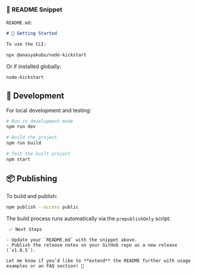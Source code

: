 ### 📝 README  Snippet

 `README.md`:

````markdown
# 🚀 Getting Started

To use the CLI:

npx @anasyakubu/node-kickstart

````

Or if installed globally:

```bash
node-kickstart
```

## 🔧 Development

For local development and testing:

```bash
# Run in development mode
npm run dev

# Build the project
npm run build

# Test the built project
npm start
```

## 📦 Publishing

To build and publish:

```bash
npm publish --access public
```

The build process runs automatically via the `prepublishOnly` script.

```
 ✅ Next Steps

- Update your `README.md` with the snippet above.
- Publish the release notes on your GitHub repo as a new release (`v1.0.5`).

Let me know if you’d like to **extend** the README further with usage examples or an FAQ section! 🚀
```
